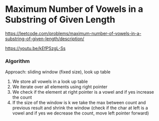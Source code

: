 # Maximum Number of Vowels in a Substring of Given Length

https://leetcode.com/problems/maximum-number-of-vowels-in-a-substring-of-given-length/description/

https://youtu.be/kEfPSzgL-Ss

### Algorithm
Approach: sliding window (fixed size), look up table

1) We store all vowels in a look up table
2) We iterate over all elements using right pointer
3) We check if the element at right pointer is a vowel and if yes increase the count
4) If the size of the window is k we take the max between count and previous result and shrink the window (check if the char at left is a vowel and if yes we decrease the count, move left pointer forward)